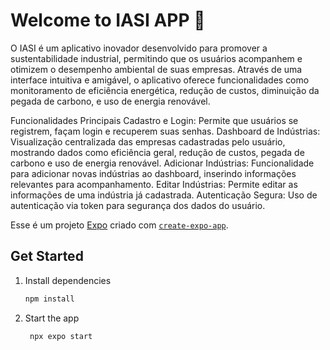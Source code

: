 # Welcome to IASI APP 👋

O IASI é um aplicativo inovador desenvolvido para promover a sustentabilidade industrial, permitindo que os usuários acompanhem e otimizem o desempenho ambiental de suas empresas. Através de uma interface intuitiva e amigável, o aplicativo oferece funcionalidades como monitoramento de eficiência energética, redução de custos, diminuição da pegada de carbono, e uso de energia renovável.

Funcionalidades Principais
Cadastro e Login: Permite que usuários se registrem, façam login e recuperem suas senhas.
Dashboard de Indústrias: Visualização centralizada das empresas cadastradas pelo usuário, mostrando dados como eficiência geral, redução de custos, pegada de carbono e uso de energia renovável.
Adicionar Indústrias: Funcionalidade para adicionar novas indústrias ao dashboard, inserindo informações relevantes para acompanhamento.
Editar Indústrias: Permite editar as informações de uma indústria já cadastrada.
Autenticação Segura: Uso de autenticação via token para segurança dos dados do usuário.

Esse é um projeto [Expo](https://expo.dev) criado com [`create-expo-app`](https://www.npmjs.com/package/create-expo-app).

## Get Started

1. Install dependencies

   ```bash
   npm install
   ```

2. Start the app

   ```bash
    npx expo start
   ```



